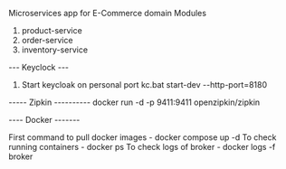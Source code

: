 Microservices app for E-Commerce domain
Modules
1. product-service
2. order-service
3. inventory-service


---  Keyclock ---

1. Start keycloak on personal port
kc.bat start-dev --http-port=8180

-----  Zipkin ----------
docker run -d -p 9411:9411 openzipkin/zipkin

----  Docker -------

First command to pull docker images - docker compose up -d
To check running containers - docker ps
To check logs of broker - docker logs -f broker


